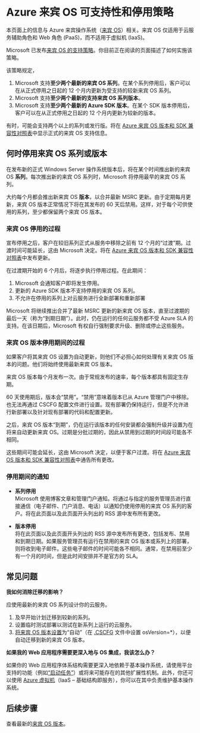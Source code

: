 <properties 
   pageTitle="Azure 来宾 OS 可支持性和停用策略指南 | Windows Azure" 
   description="介绍有关 Microsoft 对云服务使用的 Azure 来宾 OS 提供的支持的信息。" 
   services="cloud-services" 
   documentationCenter="na" 
   authors="Thraka" 
   manager="timlt" 
   editor=""/>

<tags
   ms.service="cloud-services"
   ms.date="08/18/2015"
   wacn.date="11/02/2015"/>

# Azure 来宾 OS 可支持性和停用策略
本页面上的信息与 Azure 来宾操作系统（[来宾 OS](https://msdn.microsoft.com/zh-cn/library/azure/ff729422.aspx)）相关。来宾 OS 仅适用于云服务辅助角色和 Web 角色 (PaaS)，而不适用于虚拟机 (IaaS)。

Microsoft 已发布[来宾 OS 的支持策略](http://support.microsoft.com/gp/azure-cloud-lifecycle-faq)。你目前正在阅读的页面描述了如何实施该策略。

该策略规定，

1. Microsoft 支持**至少两个最新的来宾 OS 系列**。在某个系列停用后，客户可以在从正式停用之日起的 12 个月内更新为受支持的较新来宾 OS 系列。
2. Microsoft 支持**至少两个最新的支持来宾 OS 系列版本**。 
3. Microsoft 支持**至少两个最新的 Azure SDK 版本**。在某个 SDK 版本停用后，客户可以在从正式停用之日起的 12 个月内更新为较新的版本。 

有时，可能会支持两个以上的系列或发行版。将在 [Azure 来宾 OS 版本和 SDK 兼容性对照表](/documentation/articles/cloud-services-guestos-update-matrix)中显示正式的来宾 OS 支持信息。


## 何时停用来宾 OS 系列或版本 


在发布新的正式 Windows Server 操作系统版本后，将在某个时间推出新的来宾 OS **系列**。每次推出新的来宾 OS 系列时，Microsoft 将停用最早的来宾 OS 系列。

大约每个月都会推出新来宾 OS **版本**，以合并最新 MSRC 更新。由于定期每月更新，来宾 OS 版本正常情况下将在其发布的 60 天后禁用。这样，对于每个可供使用的系列，至少都保留两个来宾 OS 版本。

### 来宾 OS 停用的过程 


宣布停用之后，客户在较旧系列正式从服务中移除之前有 12 个月的“过渡”期。过渡时间可能延长，这由 Microsoft 决定。将在 [Azure 来宾 OS 版本和 SDK 兼容性对照表](/documentation/articles/cloud-services-guestos-update-matrix)中发布更新。

在过渡期开始的 6 个月后，将逐步执行停用过程。在此期间：

1. Microsoft 会通知客户即将发生停用。 
2. 更新的 Azure SDK 版本不支持停用的来宾 OS 系列。
3. 不允许在停用的系列上对云服务进行全新部署和重新部署

Microsoft 将继续推出合并了最新 MSRC 更新的新来宾 OS 版本，直至过渡期的最后一天（称为“到期日期”）。此时，仍在运行的任何云服务都不受 Azure SLA 的支持。在该日期后，Microsoft 有权自行强制要求升级、删除或停止这些服务。



### 来宾 OS 版本停用期间的过程 
如果客户将其来宾 OS 设置为自动更新，则他们不必担心如何处理有关来宾 OS 版本的问题。他们将始终使用最新来宾 OS 版本。

来宾 OS 版本每个月发布一次。由于常规发布的速率，每个版本都具有固定生存期。

60 天使用期后，版本会“禁用”。“禁用”意味着版本已从 Azure 管理门户中移除。也无法再通过 CSCFG 配置文件进行设置。现有部署仍保持运行，但是不允许进行新部署以及针对现有部署的代码和配置更新。

之后，来宾 OS 版本“到期”，仍在运行该版本的任何安装都会强制升级并设置为在将来自动更新来宾 OS。过期是分批过期的，因此从禁用到过期的时间段可能各不相同。

这些期间可能会延长，这由 Microsoft 决定，以便于客户过渡。将在 [Azure 来宾 OS 版本和 SDK 兼容性对照表](/documentation/articles/cloud-services-guestos-update-matrix)中通告所有更改。



### 停用期间的通知 

* **系列停用** <br>Microsoft 使用博客文章和管理门户通知。将通过与指定的服务管理员进行直接通信（电子邮件、门户消息、电话）以通知仍使用停用的来宾 OS 系列的客户。将在此页面以及此页面开头列出的 RSS 源中发布所有更改。 


* **版本停用** <br>将在此页面以及此页面开头列出的 RSS 源中发布所有更改，包括发布、禁用和到期日期。如果服务管理员有运行在禁用的来宾 OS 版本或系列上的部署，则将收到电子邮件。这些电子邮件的时间可能各不相同。通常，在禁用前至少有一个月的时间，但是此时间安排并不是官方的 SLA。


## 常见问题

**我如何消除迁移的影响？**

应使用最新的来宾 OS 系列设计你的云服务。

1. 及早开始计划迁移到较新的系列。 
2. 设置临时测试部署以测试在新系列上运行的云服务。 
3. [将来宾 OS 版本设置](https://msdn.microsoft.com/zh-cn/library/azure/gg433101.aspx)为“自动”（在 [.CSCFG](https://msdn.microsoft.com/zh-cn/library/azure/gg456324.aspx) 文件中设置 osVersion=*），以便自动迁移到新的来宾 OS 版本。

**如果我的 Web 应用程序需要更深入地与 OS 集成，我该怎么办？**

如果你的 Web 应用程序体系结构需要更深入地依赖于基本操作系统，请使用平台支持的功能（例如[“启动任务”](https://msdn.microsoft.com/library/windowsazure/gg456327.aspx)）或将来可能存在的其他扩展性机制。此外，你还可以使用 [Azure 虚拟机](http://azure.microsoft.com/documentation/scenarios/virtual-machines/)（IaaS – 基础结构即服务），你可以在其中负责维护基本操作系统。
 
## 后续步骤
查看最新的[来宾 OS 版本](/documentation/articles/cloud-services-guestos-update-matrix)。

<!---HONumber=76-->